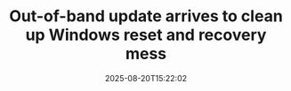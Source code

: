 ﻿---
title: "Out-of-band update arrives to clean up Windows reset and recovery mess"
date: "2025-08-20T15:22:02"
category: "Markets"
summary: ""
slug: "outofband update arrives to clean up windows reset and recov"
source_urls:
  - "https://go.theregister.com/feed/www.theregister.com/2025/08/20/microsoft_oob_reset_patch/"
seo:
  title: "Out-of-band update arrives to clean up Windows reset and recovery mess | Hash n Hedge"
  description: ""
  keywords: ["news", "markets", "brief"]
---

